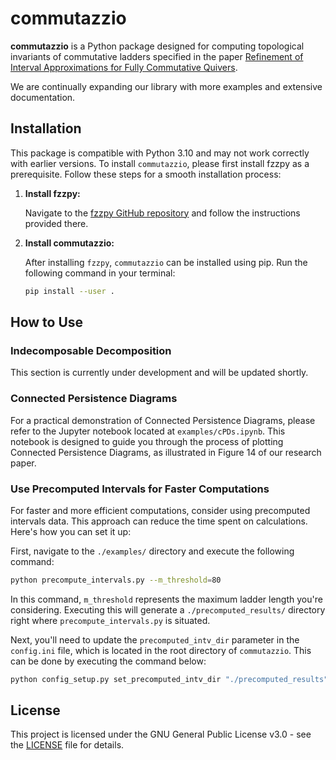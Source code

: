 # commutazzio

**commutazzio** is a Python package designed for computing topological invariants of commutative ladders specified in the paper [Refinement of Interval Approximations for Fully Commutative Quivers](https://arxiv.org/abs/2310.03649).

We are continually expanding our library with more examples and extensive documentation.

## Installation

This package is compatible with Python 3.10 and may not work correctly with earlier versions. To install `commutazzio`, please first install fzzpy as a prerequisite. Follow these steps for a smooth installation process:

1. **Install fzzpy:**

   Navigate to the [fzzpy GitHub repository](https://github.com/CommutativeGrids/fzzpy) and follow the instructions provided there.

2. **Install commutazzio:**

   After installing `fzzpy`, `commutazzio` can be installed using pip. Run the following command in your terminal:
   ```bash
   pip install --user .
   ```

## How to Use

### Indecomposable Decomposition

This section is currently under development and will be updated shortly. 

### Connected Persistence Diagrams

For a practical demonstration of Connected Persistence Diagrams, please refer to the Jupyter notebook located at `examples/cPDs.ipynb`. This notebook is designed to guide you through the process of plotting Connected Persistence Diagrams, as illustrated in Figure 14 of our research paper.

### Use Precomputed Intervals for Faster Computations

For faster and more efficient computations, consider using precomputed intervals data. This approach can reduce the time spent on calculations. Here's how you can set it up:

First, navigate to the `./examples/` directory and execute the following command:

```bash
python precompute_intervals.py --m_threshold=80
```

In this command, `m_threshold` represents the maximum ladder length you're considering. Executing this will generate a `./precomputed_results/` directory right where `precompute_intervals.py` is situated.

Next, you'll need to update the `precomputed_intv_dir` parameter in the `config.ini` file, which is located in the root directory of `commutazzio`. This can be done by executing the command below:

```bash
python config_setup.py set_precomputed_intv_dir "./precomputed_results"
```

## License

This project is licensed under the GNU General Public License v3.0 - see the [LICENSE](LICENSE.md) file for details.
